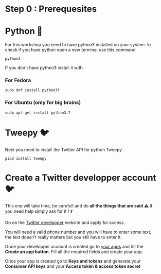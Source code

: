 # Step 0 : Prerequesites

# Python :snake:
For this workshop you need to have python3 installed on your system
To check if you have python open a new terminal use this command
```terminal
python3
```
If you don't have python3 install it with

### For Fedora
```terminal
sudo dnf install python37
```
### For Ubuntu (only for big brains)
```terminal
sudo apt-get install python3.7
```

# Tweepy :bird:
Next you need to install the Twitter API for python Tweepy

```terminal
pip3 install tweepy
```

# Create a Twitter developper account :bird:
This one will take time, be carefull and do **all the things that are said** :warning:
If you need help simply ask for it ! :question:

Go on the [Twitter developper](https://developer.twitter.com/en/apply-for-access) website and apply for access.

You will need a valid phone number and you will have to enter some text, the text doesn't really matters but you still have to enter it.

Once your developper account is created go to [your apps](https://developer.twitter.com/en/apps) and hit the **Create an app button**.
Fill all the required fields and create your app.

Once your app is created go to **Keys and tokens** and generate your **Consumer API keys** and your **Access token & access token secret**
